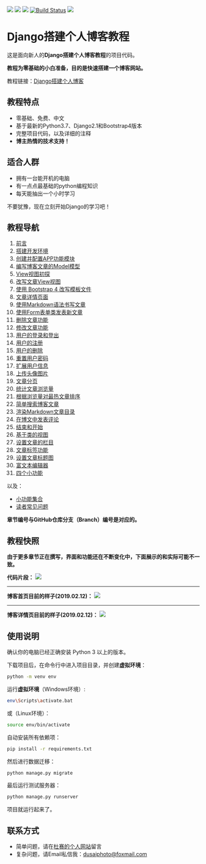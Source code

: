 [![](https://img.shields.io/badge/python-3.7.0-orange.svg)](https://www.python.org/downloads/release/python-370/)
[![](https://img.shields.io/badge/django-2.1-green.svg)](https://docs.djangoproject.com/en/2.1/releases/2.1/)
[![](https://img.shields.io/badge/bootstrap-4.1.3-blue.svg)](https://getbootstrap.com/docs/4.1/getting-started/introduction/)
[![Build Status](https://travis-ci.org/stacklens/django_blog_tutorial.svg?branch=master)](https://travis-ci.org/stacklens/django_blog_tutorial)
[![](https://img.shields.io/badge/license-MIT-000000.svg)](https://opensource.org/licenses/MIT)

# Django搭建个人博客教程

这是面向新人的**Django搭建个人博客教程**的项目代码。

**教程为零基础的小白准备，目的是快速搭建一个博客网站。**

教程链接：[Django搭建个人博客](https://www.dusaiphoto.com/article/detail/2/)

## 教程特点
- 零基础、免费、中文
- 基于最新的Python3.7、Django2.1和Bootstrap4版本
- 完整项目代码，以及详细的注释
- **博主热情的技术支持！**

## 适合人群
- 拥有一台能开机的电脑
- 有一点点最基础的python编程知识
- 每天能抽出一个小时学习

不要犹豫，现在立刻开始Django的学习吧！

## 教程导航
1. [前言](https://www.dusaiphoto.com/article/detail/2/)
2. [搭建开发环境](https://www.dusaiphoto.com/article/detail/4/)
3. [创建并配置APP功能模块](https://www.dusaiphoto.com/article/detail/6/)
4. [编写博客文章的Model模型](https://www.dusaiphoto.com/article/detail/11/)
5. [View视图初探](https://www.dusaiphoto.com/article/detail/15/)
6. [改写文章View视图](https://www.dusaiphoto.com/article/detail/16/)
7. [使用 Bootstrap 4 改写模板文件](https://www.dusaiphoto.com/article/detail/18/)
8. [文章详情页面](https://www.dusaiphoto.com/article/detail/19/)
9. [使用Markdown语法书写文章](https://www.dusaiphoto.com/article/detail/20/)
10. [使用Form表单类发表新文章](https://www.dusaiphoto.com/article/detail/22/)
11. [删除文章功能](https://www.dusaiphoto.com/article/detail/25/)
12. [修改文章功能](https://www.dusaiphoto.com/article/detail/28/)
13. [用户的登录和登出](https://www.dusaiphoto.com/article/detail/31/)
14. [用户的注册](https://www.dusaiphoto.com/article/detail/32/)
15. [用户的删除](https://www.dusaiphoto.com/article/detail/33/)
16. [重置用户密码](https://www.dusaiphoto.com/article/detail/34/)
17. [扩展用户信息](https://www.dusaiphoto.com/article/detail/37/)
18. [上传头像图片](https://www.dusaiphoto.com/article/detail/38/)
19. [文章分页](https://www.dusaiphoto.com/article/detail/42/)
20. [统计文章浏览量](https://www.dusaiphoto.com/article/detail/45/)
21. [根据浏览量对最热文章排序](https://www.dusaiphoto.com/article/detail/46/)
22. [简单搜索博客文章](https://www.dusaiphoto.com/article/detail/47/)
23. [渲染Markdown文章目录](https://www.dusaiphoto.com/article/detail/48/)
24. [在博文中发表评论](https://www.dusaiphoto.com/article/detail/49/)
25. [结束和开始](https://www.dusaiphoto.com/article/detail/50/)
26. [基于类的视图](https://www.dusaiphoto.com/article/detail/52/)
27. [设置文章的栏目](https://www.dusaiphoto.com/article/detail/55/)
28. [文章标签功能](https://www.dusaiphoto.com/article/detail/56/)
29. [设置文章标题图](https://www.dusaiphoto.com/article/detail/58/)
30. [富文本编辑器](https://www.dusaiphoto.com/article/detail/60/)
31. [四个小功能](https://www.dusaiphoto.com/article/detail/62/)

以及：
- [小功能集合](https://www.dusaiphoto.com/article/detail/53/)
- [读者常见问题](https://www.dusaiphoto.com/article/detail/43/)

**章节编号与GitHub仓库分支（Branch）编号是对应的。**

## 教程快照
**由于更多章节正在撰写，界面和功能还在不断变化中，下面展示的和实际可能不一致。**

**代码片段：**
![](http://blog.dusaiphoto.com/github-quickview-3.jpg)

---

**博客首页目前的样子(2019.02.12)：**
![](http://blog.dusaiphoto.com/github-quickview-2.png)

---

**博客详情页目前的样子(2019.02.12)：**
![](http://blog.dusaiphoto.com/github-quickview-1.jpg)

## 使用说明
确认你的电脑已经正确安装 Python 3 以上的版本。

下载项目后，在命令行中进入项目目录，并创建**虚拟环境**：

```bash
python -m venv env
```

运行**虚拟环境**（Windows环境）:

```bash
env\Scripts\activate.bat
```

或（Linux环境）：

```bash
source env/bin/activate
```

自动安装所有依赖项：

```bash
pip install -r requirements.txt
```

然后进行数据迁移：
```bash
python manage.py migrate
```

最后运行测试服务器：
```bash
python manage.py runserver
```

项目就运行起来了。

## 联系方式
- 简单问题，请在[杜赛的个人网站](https://www.dusaiphoto.com)留言
- 复杂问题，请Email私信我：dusaiphoto@foxmail.com
